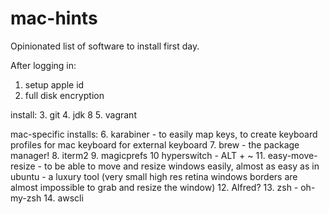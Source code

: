 # mac-hints

Opinionated list of software to install first day.

After logging in:

1. setup apple id 
2. full disk encryption

install:
3. git
4. jdk 8
5. vagrant

mac-specific installs:
6. karabiner - to easily map keys, to create keyboard profiles for mac keyboard for external keyboard
7. brew - the package manager!
8. iterm2
9. magicprefs
10 hyperswitch - ALT + ~
11. easy-move-resize - to be able to move and resize windows easily, almost as easy as in ubuntu - a luxury tool (very small high res retina windows borders are almost impossible to grab and resize the window)
12. Alfred?
13. zsh - oh-my-zsh 
14. awscli

